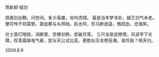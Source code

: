 贺新郎·赋剑

扬眉剑出鞘，问世间，多少英雄，龙吟虎啸。
最是当年梦寻处，越王剑气未老。便可怜干将莫邪，碧血都与头颅抛。执太阿，厉马断逍遥，残阳血，沧海笑。     

壮士营灯暗挑，消醉里，空拂剑稍，悲破月宵。
三尺龙泉武穆恨，风波亭下长啸。叹青霜紫电气豪，犹与天公试比高，更胜似玉龙卷狂潮。谁共我？倚天扫。

2009.8.9                       
 